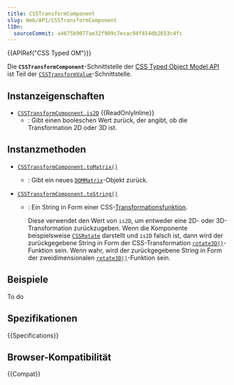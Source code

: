 ```yaml
---
title: CSSTransformComponent
slug: Web/API/CSSTransformComponent
l10n:
  sourceCommit: a4675b9077ae32f989c7ecac94f454db2653c4fc
---
```


{{APIRef("CSS Typed OM")}}

Die **`CSSTransformComponent`**-Schnittstelle der [CSS Typed Object Model API](/de/docs/Web/API/CSS_Object_Model) ist Teil der [`CSSTransformValue`](/de/docs/Web/API/CSSTransformValue)-Schnittstelle.

## Instanzeigenschaften

- [`CSSTransformComponent.is2D`](/de/docs/Web/API/CSSTransformComponent/is2D) {{ReadOnlyInline}}
  - : Gibt einen booleschen Wert zurück, der angibt, ob die Transformation 2D oder 3D ist.

## Instanzmethoden

- [`CSSTransformComponent.toMatrix()`](/de/docs/Web/API/CSSTransformComponent/toMatrix)
  - : Gibt ein neues [`DOMMatrix`](/de/docs/Web/API/DOMMatrix)-Objekt zurück.
- [`CSSTransformComponent.toString()`](/de/docs/Web/API/CSSTransformComponent/toString)

  - : Ein String in Form einer CSS-[Transformationsfunktion](/de/docs/Web/CSS/transform-function).

    Diese verwendet den Wert von `is2D`, um entweder eine 2D- oder 3D-Transformation zurückzugeben. Wenn die Komponente beispielsweise [`CSSRotate`](/de/docs/Web/API/CSSRotate) darstellt und `is2D` falsch ist, dann wird der zurückgegebene String in Form der CSS-Transformation [`rotate3D()`](/de/docs/Web/CSS/transform-function/rotate3d)-Funktion sein. Wenn wahr, wird der zurückgegebene String in Form der zweidimensionalen [`rotate3D()`](/de/docs/Web/CSS/transform-function/rotate)-Funktion sein.

## Beispiele

To do

## Spezifikationen

{{Specifications}}

## Browser-Kompatibilität

{{Compat}}
